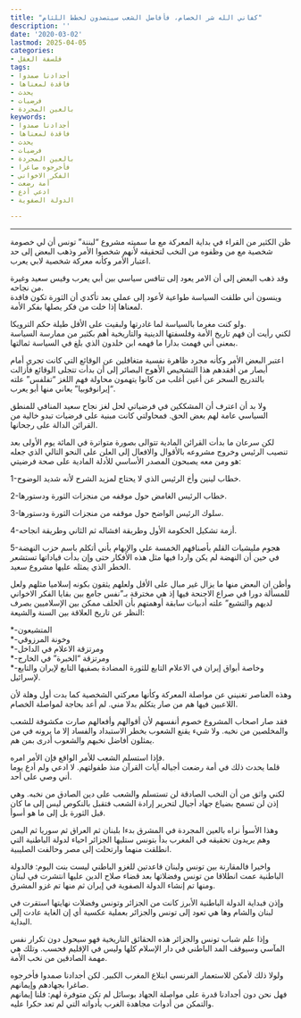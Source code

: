 ```yaml
---
title: "كفاني الله شر الخصام، فأفاضل الشعب سيتصدون لخطط اللئام"
description: ''
date: '2020-03-02'
lastmod: 2025-04-05
categories:
- فلسفة العقل
tags:
- أجدادنا صمدوا
- فاقدة لمعناها
- يحدث
- فرضيات
- بالعين المجردة
keywords:
- أجدادنا صمدوا
- فاقدة لمعناها
- يحدث
- فرضيات
- بالعين المجردة
- فأخرجوه صاغرا
- الفكر الاخواني
- أمة رضعت
- ادعي أدع
- الدولة الصفوية

---
```

****

ظن الكثير من القراء في بداية المعركة مع ما سميته مشروع “لبننة” تونس أن لي خصومة شخصية مع من وظفوه من النخب لتحقيقه لأنهم شخصوا الأمر وذهب البعض إلى حد اعتبار الأمر وكأنه معركة شخصية لابي يعرب.

وقد ذهب البعض إلى أن الامر يعود إلى تنافس سياسي بين أبي يعرب وقيس سعيد وغيرة من نجاحه.  
وينسون أني طلقت السياسة طواعية لأعود إلى عملي بعد تأكدي أن الثورة تكون فاقدة لمعناها إذا خلت من فكر يصلها بفكر الأمة.

ولو كنت مغرما بالسياسة لما غادرتها ولبقيت على الأقل طيلة حكم الترويكا.  
لكني رأيت أن فهم تاريخ الأمة وفلسفتها الدينية والتاريخية أهم بكثير من ممارسة السياسة بمعنى أني فهمت بدارا ما فهمه ابن خلدون الذي بلغ في السياسة ثمالتها.

اعتبر البعض الأمر وكأنه مجرد ظاهرة نفسية متغافلين عن الوقائع التي كانت تجري أمام أبصار من أفقدهم هذا التشخيص الأهوج البصائر إلى أن بدأت تتجلى الوقائع فأزالت بالتدريج السحر عن أعين أغلب من كانوا يتهمون محاولة فهم اللغز “تفلفس” علته “إيرانوفوبيا” يعاني منها أبو يعرب.

ولا بد أن اعترف أن المشككين في فرضياتي لحل لغز نجاح سعيد المنافي للمنطق السياسي عامة لهم بعض الحق. فمحاولتي كانت مبنية على فرضيات تبدو خالية من القرائن الدالة على رجحانها.

لكن سرعان ما بدأت القرائن المادية تتوالى بصورة متواترة في المائة يوم الأولى بعد تنصيب الرئيس وخروج مشروعه بالأقوال والافعال إلى العلن على النحو التالي الذي جعله هو ومن معه يصبحون المصدر الأساسي للأدلة المادية على صحة فرضيتي:

1-خطاب لينين وأخ الرئيس الذي لا يحتاج لمزيد الشرح لأنه شديد الوضوح.

2-خطاب الرئيس الغامض حول موقفه من منجزات الثورة ودستورها.

3-سلوك الرئيس الواضح حول موقفه من منجزات الثورة ودستورها.

4-أزمة تشكيل الحكومة الأول وطريقة افشاله ثم الثاني وطريقة انجاحه.

5-هجوم مليشيات القلم بأصنافهم الخمسة علي والإيهام بأني أتكلم باسم حزب النهضة في حين أن النهضة لم يكن واردا فيها مثل هذه الأفكار حتى وإن بدأت قياداتها تستشعر الخطر الذي يمثله عليها مشروع سعيد.

وأظن ان البعض منها ما يزال غير مبال على الأقل ولعلهم يثقون بكونه إسلاميا مثلهم ولعل للمسألة دورا في صراع الاجنحة فيها إذ هي مخترقة بـ”نفس جامع بين بقايا الفكر الاخواني لديهم والتشيع” علته أدبيات سابقة أوهمتهم بأن الحلف ممكن بين الإسلاميين بصرف النظر عن تاريخ العلاقة بين السنة والشيعة:

\*-المتشيعون  
\*-وخونة المرزوقي  
\*-ومرتزقة الاعلام في الداخل  
\*-ومرتزقة “الخبرة” في الخارج  
\*-وخاصة أبواق إيران في الاعلام التابع للثورة المضادة بصفيها التابع لإيران والتابع لإسرائيل.

وهذه العناصر تغنيني عن مواصلة المعركة وكأنها معركتي الشخصية كما بدت أول وهلة لأن اللاعبين فيها هم من صار يتكلم بدلا مني. لم أعد بحاجة لمواصلة الخصام.

فقد صار اصحاب المشروع خصوم أنفسهم لأن أقوالهم وأفعالهم صارت مكشوفة للشعب والمخلصين من نخبه. ولا شيء يقنع الشعوب بخطر الاستبداد والفساد إلا ما يرونه في من يمثلون أفاضل نخبهم والشعوب أدرى بمن هم.

فإذا استسلم الشعب للأمر الواقع فإن الأمر امره.  
قلما يحدث ذلك في أمة رضعت أجياله آيات القرآن منذ طفولتهم. لا ادعي ولم أدع يوما أني وصي على أحد.

لكني واثق من أن النخب الصادقة لن تستسلم والشعب على دين الصادق من نخبه. وهي إذن لن تسمح بضياع جهاد أجيال لتحرير إرادة الشعب فتقبل بالنكوص ليس إلى ما كان قبل الثورة بل إلى ما هو أسوأ.

وهذا الأسوأ نراه بالعين المجردة في المشرق بدءا بلبنان ثم العراق ثم سوريا ثم اليمن وهم يريدون تحقيقه في المغرب بدأ بتونس ستليها الجزائر احياء لدولة الباطنية التي انطلقت منهما وارتحلت إلى مصر وحالفت الصليبية.

واخيرا فالمقارنة بين تونس ولبنان قاعدتين للغزو الباطني ليست بنت اليوم: فالدولة الباطنية عمت انطلاقا من تونس وفضلاتها بعد قضاء صلاح الدين عليها انتشرت في لبنان ومنها تم إنشاء الدولة الصفوية في إيران ثم منها تم غزو المشرق.

وإذن فبداية الدولة الباطنية الأبرز كانت من الجزائر وتونس وفضلات نهايتها استقرت في لبنان والشام وها هي تعود إلى تونس والجزائر بعملية عكسية أي إن الغاية عادت إلى البداية.

وإذا علم شباب تونس والجزائر هذه الحقائق التاريخية فهو سيحول دون تكرار نفس المآسي وسيوقف المد الباطني في دار الإسلام كلها وليس في الإقليم فحسب. وتلك هي مهمة الصادقين من نخب الأمة.

ولولا ذلك لأمكن للاستعمار الفرنسي ابتلاع المغرب الكبير. لكن أجدادنا صمدوا فأخرجوه صاغرا بجهادهم وإيمانهم.  
فهل نحن دون أجدادنا قدرة على مواصلة الجهاد بوسائل لم تكن متوفرة لهم: فلنا إيمانهم والتمكن من أدوات مجاهدة الغرب بأدواته التي لم تعد حكرا عليه.

###

